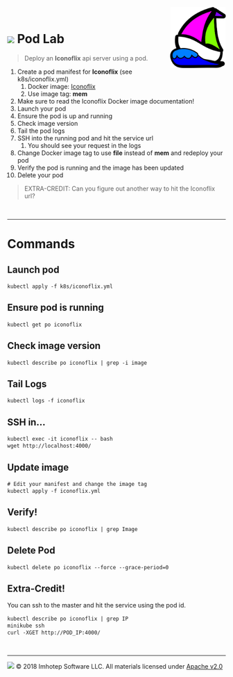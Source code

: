 <img src="../assets/k8sland.png" align="right" width="128" height="auto"/>

<br/>

# <img src="../assets/lab.png" width="32" height="auto"/> Pod Lab

> Deploy an **Iconoflix** api server using a pod.

1. Create a pod manifest for **Iconoflix** (see k8s/iconoflix.yml)
    1. Docker image: [Iconoflix](https://quay.io/repository/imhotepio/iconoflix)
    2. Use image tag: **mem**
2. Make sure to read the Iconoflix Docker image documentation!
3. Launch your pod
4. Ensure the pod is up and running
5. Check image version
6. Tail the pod logs
7. SSH into the running pod and hit the service url
    1. You should see your request in the logs
8. Change Docker image tag to use **file** instead of **mem** and redeploy your pod
9. Verify the pod is running and the image has been updated
10. Delete your pod

> EXTRA-CREDIT: Can you figure out another way to hit the Iconoflix url?

<br/>

---
# Commands

## Launch pod

```shell
kubectl apply -f k8s/iconoflix.yml
```

## Ensure pod is running

```shell
kubectl get po iconoflix
```

## Check image version

```shell
kubectl describe po iconoflix | grep -i image
```

## Tail Logs

```shell
kubectl logs -f iconoflix
```

## SSH in...

```shell
kubectl exec -it iconoflix -- bash
wget http://localhost:4000/
```

## Update image

```shell
# Edit your manifest and change the image tag
kubectl apply -f iconoflix.yml
```

## Verify!

```shell
kubectl describe po iconoflix | grep Image
```

## Delete Pod

```shell
kubectl delete po iconoflix --force --grace-period=0
```

## Extra-Credit!

You can ssh to the master and hit the service using the pod id.

```shell
kubectl describe po iconoflix | grep IP
minikube ssh
curl -XGET http://POD_IP:4000/
```

<br/>

---
<img src="../assets/imhotep_logo.png" width="32" height="auto"/> © 2018 Imhotep Software LLC.
All materials licensed under [Apache v2.0](http://www.apache.org/licenses/LICENSE-2.0)